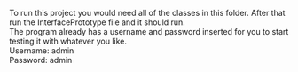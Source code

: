To run this project you would need all of the classes in this folder. After that run the InterfacePrototype file and it should run.<br />
The program already has a username and password inserted for you to start testing it with whatever you like.<br />
Username: admin<br />
Password: admin<br />
